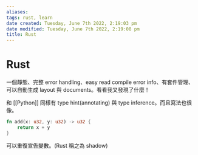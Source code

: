 ```yaml
---
aliases: 
tags: rust, learn 
date created: Tuesday, June 7th 2022, 2:19:03 pm
date modified: Tuesday, June 7th 2022, 2:19:08 pm
title: Rust
---
```


# Rust

一個靜態、完整 error handling、easy read compile error info、有套件管理、可以自動生成 layout 與 documents。看看我又發現了什麼！

和 [[Python]] 同樣有 type hint(annotating) 與 type inference。而且寫法也很像。

```rust
fn add(x: u32, y: u32) -> u32 {
	return x + y
}
```


可以重復宣告變數。(Rust 稱之為 shadow)




